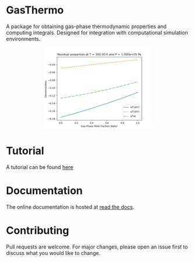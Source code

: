 GasThermo
=========

A package for obtaining gas-phase thermodynamic properties and computing integrals.
Designed for integration with computational simulation environments.

<p align="center"> 
    <img 
        src="docs/source/THF-WATER.png" 
        width="300"
    />
</p>

Tutorial
========
A tutorial can be found [here](tutorial.ipynb)

Documentation
=============
The online documentation is hosted at [read the docs](https://gasthermo.readthedocs.io/en/master/).

Contributing
============
Pull requests are welcome. For major changes, please open an issue first to discuss what you would like to change.
